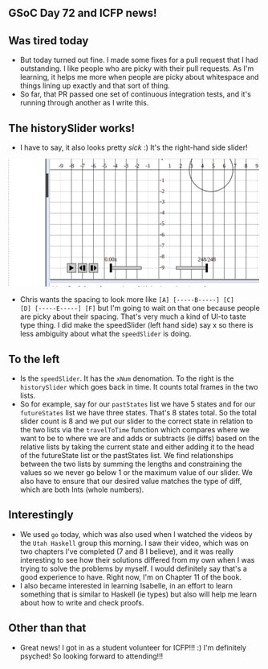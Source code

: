 ## GSoC Day 72 and ICFP news!

## Was tired today
- But today turned out fine. I made some fixes for a pull request that I had outstanding.
  I like people who are picky with their pull requests. As I'm learning, it helps me more
  when people are picky about whitespace and things lining up exactly and that sort of thing.
- So far, that PR passed one set of continuous integration tests, and it's running through
  another as I write this.
  
## The historySlider works!
- I have to say, it also looks pretty *sick* :) It's the right-hand side slider!

<img src="/images/GSoc_/historySlider.png" width="500">

- Chris wants the spacing to look more like 
```[A] [-----B-----] [C]      [D] [-----E-----] [F]```
  but I'm going to wait on that one because people are picky about their spacing.
  That's very much a kind of UI-to taste type thing. I did make the speedSlider (left hand side) say x so there
  is less ambiguity about what the ```speedSlider``` is doing.
  
## To the left
 - Is the ```speedSlider```. It has the ```xNum``` denomation. To the right is the ```historySlider```
   which goes back in time. It counts total frames in the two lists.
 - So for example, say for our ```pastStates``` list we have 5 states and for our ```futureStates``` list we have 
   three states. That's 8 states total. So the total slider count is 8 and we put our slider to the correct state
   in relation to the two lists via the ```travelToTime``` function which compares where we want to be to where
   we are and adds or subtracts (ie diffs) based on the relative lists by taking the current state and either
   adding it to the head of the futureState list or the pastStates list. We find relationships between the two
   lists by summing the lengths and constraining the values so we never go below 1 or the maximum value of our
   slider. We also have to ensure that our desired value matches the type of diff, which are both Ints (whole 
   numbers).
   
## Interestingly
 - We used ```go``` today, which was also used when I watched the videos by the ```Utah Haskell``` group this morning.
   I saw their video, which was on two chapters I've completed (7 and 8 I believe), and it was really interesting to see
   how their solutions differed from my own when I was trying to solve the problems by myself. I would definitely say
   that's a good experience to have. Right now, I'm on Chapter 11 of the book.
 - I also became interested in learning Isabelle, in an effort to learn something that is similar to Haskell (ie types)
   but also will help me learn about how to write and check proofs. 
  
## Other than that
 - Great news! I got in as a student volunteer for ICFP!!! :)
   I'm definitely psyched! So looking forward to attending!!!
